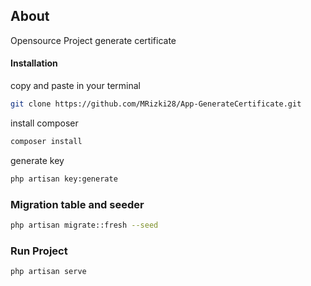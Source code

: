 
## About 
Opensource Project generate certificate


#### Installation
copy and paste in your terminal

```bash
git clone https://github.com/MRizki28/App-GenerateCertificate.git
```

install composer

```bash
composer install
```

generate key

```bash
php artisan key:generate
```

### Migration table and seeder

```bash
php artisan migrate::fresh --seed
```

### Run Project

```bash
php artisan serve
```
